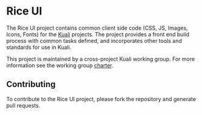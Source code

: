 Rice UI
=======

The Rice UI project contains common client side code (CSS, JS, Images, Icons, Fonts) for the [Kuali](http://www.kuali.org/) projects. The project provides a front end build process with common tasks defined, and incorporates other tools and standards for use in Kuali.

This project is maintained by a cross-project Kuali working group. For more information see the working group [charter](https://docs.google.com/a/kuali.org/document/d/1GCEo_pfKbgrXqe8A3XOAeEiL7hSxsbeo60lXmlX68IA/edit#heading=h.wphazq2qnmei).

Contributing
------------

To contribute to the Rice UI project, please fork the repository and generate pull requests.
